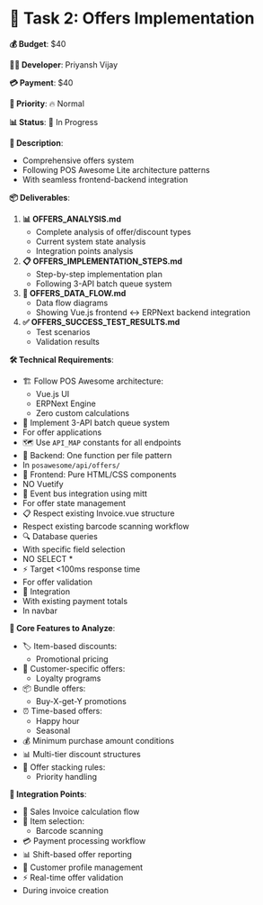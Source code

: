 # 🎁 Task 2: Offers Implementation

**💰 Budget**: $40

**👨‍💻 Developer**: Priyansh Vijay

**💳 Payment**: $40

**🎯 Priority**: 🔥 Normal

**📊 Status**: 🔄 In Progress

**📖 Description**:

- Comprehensive offers system
- Following POS Awesome Lite architecture patterns
- With seamless frontend-backend integration

**📦 Deliverables**:

1. **📊 OFFERS_ANALYSIS.md**
   - Complete analysis of offer/discount types
   - Current system state analysis
   - Integration points analysis
1. **📋 OFFERS_IMPLEMENTATION_STEPS.md**
   - Step-by-step implementation plan
   - Following 3-API batch queue system
1. **🔄 OFFERS_DATA_FLOW.md**
   - Data flow diagrams
   - Showing Vue.js frontend ↔ ERPNext backend integration
1. **✅ OFFERS_SUCCESS_TEST_RESULTS.md**
   - Test scenarios
   - Validation results

**🛠️ Technical Requirements**:

- 🏗️ Follow POS Awesome architecture:
  - Vue.js UI
  - ERPNext Engine
  - Zero custom calculations
- 🔄 Implement 3-API batch queue system
- For offer applications
- 🗺️ Use `API_MAP` constants for all endpoints
- 🔧 Backend: One function per file pattern
- In `posawesome/api/offers/`
- 🎨 Frontend: Pure HTML/CSS components
- NO Vuetify
- 📡 Event bus integration using mitt
- For offer state management
- 📋 Respect existing Invoice.vue structure
- Respect existing barcode scanning workflow
- 🔍 Database queries
- With specific field selection
- NO SELECT *
- ⚡ Target <100ms response time
- For offer validation
- 🔗 Integration
- With existing payment totals
- In navbar

**🎯 Core Features to Analyze**:

- 🏷️ Item-based discounts:
  - Promotional pricing
- 👥 Customer-specific offers:
  - Loyalty programs
- 📦 Bundle offers:
  - Buy-X-get-Y promotions
- ⏰ Time-based offers:
  - Happy hour
  - Seasonal
- 💰 Minimum purchase amount conditions
- 📊 Multi-tier discount structures
- 🔄 Offer stacking rules:
  - Priority handling

**🔗 Integration Points**:

- 🧮 Sales Invoice calculation flow
- 🛒 Item selection:
  - Barcode scanning
- 💳 Payment processing workflow
- 📊 Shift-based offer reporting
- 👤 Customer profile management
- ⚡ Real-time offer validation
- During invoice creation
